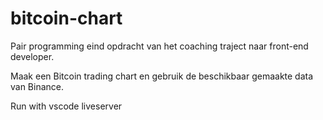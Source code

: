 # bitcoin-chart
Pair programming eind opdracht van het coaching traject naar front-end developer.

Maak een Bitcoin trading chart en gebruik de beschikbaar gemaakte data van Binance.

Run with vscode liveserver
